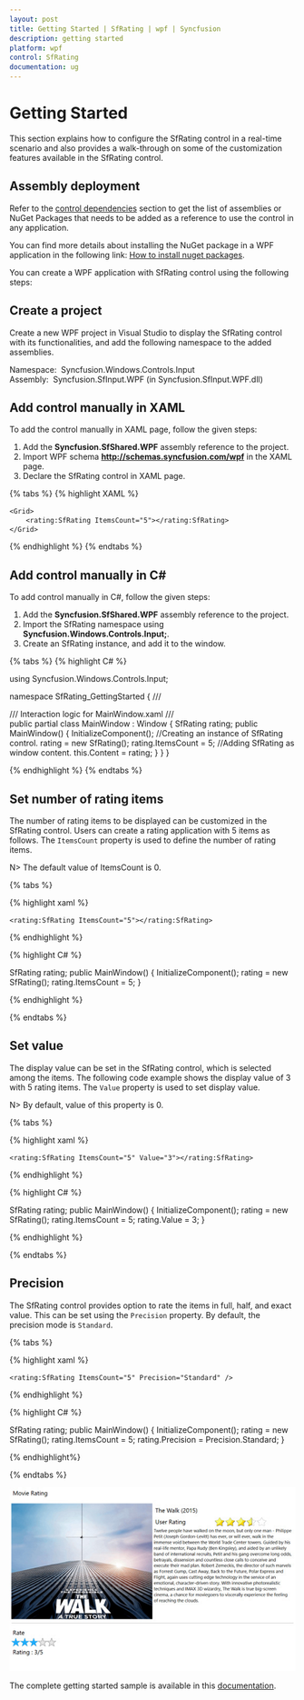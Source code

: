 ```yaml
---
layout: post
title: Getting Started | SfRating | wpf | Syncfusion
description: getting started
platform: wpf
control: SfRating
documentation: ug
---
```


# Getting Started

This section explains how to configure the SfRating control in a real-time scenario and also provides a walk-through on some of the customization features available in the SfRating control.

## Assembly deployment

Refer to the [control dependencies](https://help.syncfusion.com/wpf/control-dependencies#sfrating) section to get the list of assemblies or NuGet Packages that needs to be added as a reference to use the control in any application. 

You can find more details about installing the NuGet package in a WPF application in the following link: [How to install nuget packages](https://help.syncfusion.com/wpf/nuget-packages).

You can create a WPF application with SfRating control using the following steps:

## Create a project

Create a new WPF project in Visual Studio to display the SfRating control with its functionalities, and add the following namespace to the added assemblies.

 Namespace:  Syncfusion.Windows.Controls.Input
 Assembly:  Syncfusion.SfInput.WPF (in Syncfusion.SfInput.WPF.dll) 

## Add control manually in XAML

To add the control manually in XAML page, follow the given steps:

1. Add the **Syncfusion.SfShared.WPF** assembly reference to the project.
2. Import WPF schema **http://schemas.syncfusion.com/wpf** in the XAML page.
3. Declare the SfRating control in XAML page.

{% tabs %}
{% highlight XAML %}

<Window x:Class="SfRating_GettingStarted.MainWindow"
        xmlns="http://schemas.microsoft.com/winfx/2006/xaml/presentation"
        xmlns:x="http://schemas.microsoft.com/winfx/2006/xaml"
        xmlns:d="http://schemas.microsoft.com/expression/blend/2008"
        xmlns:mc="http://schemas.openxmlformats.org/markup-compatibility/2006"
        xmlns:local="clr-namespace:SfRating_GettingStarted"
        mc:Ignorable="d"
        Title="SfRating Application" Height="450" Width="800"
        xmlns:rating="http://schemas.syncfusion.com/wpf">

    <Grid>
        <rating:SfRating ItemsCount="5"></rating:SfRating>
    </Grid>
</Window>

{% endhighlight %}
{% endtabs %}

## Add control manually in C#

To add control manually in C#, follow the given steps:

1. Add the **Syncfusion.SfShared.WPF** assembly reference to the project.
2. Import the SfRating namespace using **Syncfusion.Windows.Controls.Input;**.
3. Create an SfRating instance, and add it to the window.

{% tabs %}
{% highlight C# %}

using Syncfusion.Windows.Controls.Input;

namespace SfRating_GettingStarted
{
    /// <summary>
    /// Interaction logic for MainWindow.xaml
    /// </summary>
    public partial class MainWindow : Window
    {
        SfRating rating;
        public MainWindow()
        {
            InitializeComponent();
            //Creating an instance of SfRating control. 
            rating = new SfRating();
            rating.ItemsCount = 5;
            //Adding SfRating as window content.
            this.Content = rating;
        }
    }
}

{% endhighlight %}
{% endtabs %}

## Set number of rating items

The number of rating items to be displayed can be customized in the SfRating control. Users can create a rating application with 5 items as follows. The `ItemsCount` property is used to define the number of rating items. 

N> The default value of ItemsCount is 0.

{% tabs %}

{% highlight xaml %}

    <rating:SfRating ItemsCount="5"></rating:SfRating>
	
{% endhighlight %}

{% highlight C# %}

SfRating rating;
public MainWindow()
{
    InitializeComponent();
    rating = new SfRating();
    rating.ItemsCount = 5;
}

{% endhighlight %}

{% endtabs %}

## Set value

The display value can be set in the SfRating control, which is selected among the items. The following code example shows the display value of 3 with 5 rating items. The `Value` property is used to set display value.

N> By default, value of this property is 0.

{% tabs %}

{% highlight xaml %}

    <rating:SfRating ItemsCount="5" Value="3"></rating:SfRating>
	
{% endhighlight %}

{% highlight C# %}

SfRating rating;
public MainWindow()
{
    InitializeComponent();
    rating = new SfRating();
    rating.ItemsCount = 5;
    rating.Value = 3;
}

{% endhighlight %}

{% endtabs %}

## Precision

The SfRating control provides option to rate the items in full, half, and exact value. This can be set using the `Precision` property. By default, the precision mode is `Standard`.

{% tabs %}

{% highlight xaml %}

	<rating:SfRating ItemsCount="5" Precision="Standard" />
	
{% endhighlight %}

{% highlight C# %}

SfRating rating;
public MainWindow()
{
    InitializeComponent();
    rating = new SfRating();
    rating.ItemsCount = 5;
    rating.Precision = Precision.Standard;
}

{% endhighlight%}

{% endtabs %}

![SfRating Getting Started](images/gettingstarted.jpg)

The complete getting started sample is available in this [documentation](http://www.syncfusion.com/downloads/support/directtrac/general/ze/SfRating_GettingStarted480564187.zip).

